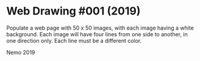# Web Drawing #001 (2019)

Populate a web page with 50 x 50 images, with each image having a white background.
Each image will have four lines from one side to another, in one direction only.
Each line must be a different color.

Nemo 2019
